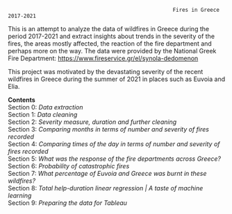                                                          Fires in Greece 2017-2021


This is an attempt to analyze the data of wildfires in Greece during the period 2017-2021 and extract insights about trends in the severity of the fires, the areas mostly affected, the reaction of the fire department and perhaps more on the way. The data were provided by the National Greek Fire Department: https://www.fireservice.gr/el/synola-dedomenon

This project was motivated by the devastating severity of the recent wildfires in Greece during the summer of 2021 in places such as Euvoia and Elia.



**Contents**\
Section 0: *Data extraction*\
Section 1: *Data cleaning*\
Section 2: *Severity measure, duration and further cleaning*\
Section 3: *Comparing months in terms of number and severity of fires recorded*\
Section 4: *Comparing times of the day in terms of number and severity of fires recorded*\
Section 5: *What was the response of the fire departments across Greece?*\
Section 6: *Probability of catastrophic fires*\
Section 7: *What percentage of Euvoia and Greece was burnt in these wildfires?*\
Section 8: *Total help-duration linear regression | A taste of machine learning*\
Section 9: *Preparing the data for Tableau*
